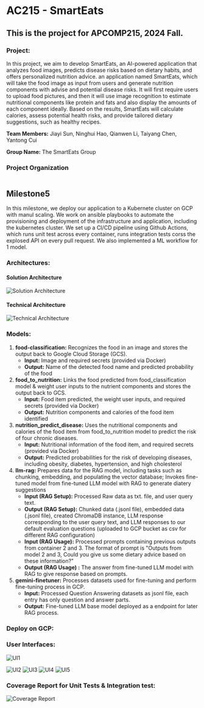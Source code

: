 # AC215 - SmartEats 
## This is the project for APCOMP215, 2024 Fall. 

### Project:
In this project, we aim to develop SmartEats, an AI-powered application that analyzes food images, predicts disease risks based on dietary habits, and offers personalized nutrition advice. 
an application named SmartEats, which will take the food image as input from users and generate nutrition components with advise and potential disease risks. It will first require users to upload food pictures, and then it will use image recognition to estimate nutritional components like protein and fats and also display the amounts of each
component ideally. Based on the results, SmartEats will calculate calories, assess potential health risks, and provide tailored dietary suggestions, such as healthy recipes.

**Team Members:**
Jiayi Sun, Ninghui Hao, Qianwen Li, Taiyang Chen, Yantong Cui

**Group Name:**
The SmartEats Group

### Project Organization
```
```

## Milestone5 

In this milestone, we deploy our application to a Kubernete cluster on GCP with manul scaling. We work on ansible playbooks to automate the provisioning and deployment of the infrastructure and application, including the kubernetes cluster. We set up a CI/CD pipeline using Github Actions, which runs unit test across every container, runs integration tests corss the explosed API on every pull request. We also implemented a ML workflow for 1 model. 

### Architectures:
#### Solution Architecture
![Solution Architecture](images/solution.jpg)
#### Technical Architecture
![Technical Architecture](images/tech.png)


### Models:
1. **food-classification:** Recognizes the food in an image and stores the output back to Google Cloud Storage (GCS).
    - **Input:** Image and required secrets (provided via Docker)
    - **Output:** Name of the detected food name and predicted probability of the food
2. **food_to_nutrition:** Links the food predicted from food_classification model & weight user inputs to the nutrient components and stores the output back to GCS.
    - **Input:** Food item predicted, the weight user inputs, and required secrets (provided via Docker)
    - **Output:** Nutrition components and calories of the food item identified
3. **nutrition_predict_disease:** Uses the nutritional components and calories of the food item from food_to_nutrition model to predict the risk of four chronic diseases. 
    - **Input:** Nutritional information of the food item, and required secrets (provided via Docker)
    - **Output:** Predicted probabilities for the risk of developing diseases, including obesity, diabetes, hypertension, and high cholesterol
4. **llm-rag:** Prepares data for the RAG model, including tasks such as chunking, embedding, and populating the vector database; Invokes fine-tuned model from fine-tuned LLM model with RAG to generate diatery suggestions
    - **Input (RAG Setup):** Processed Raw data as txt. file, and user query text.
    - **Output (RAG Setup):** Chunked data (.jsonl file), embedded data (.jsonl file), created ChromaDB instance, LLM response corresponding to the user query text, and LLM responses to our default evaluation questions (uploaded to GCP bucket as csv for different RAG configuration)
    - **Input (RAG Usage):** Processed prompts containing previous outputs from container 2 and 3. The format of prompt is "Outputs from model 2 and 3, Could you give us some dietary advice based on these information?"
    - **Output (RAG Usage) :** The answer from fine-tuned LLM model with RAG to give response based on prompts.
5.  **gemini-finetuner:** Processes datasets used for fine-tuning and perform fine-tuning process in GCP.
    - **Input:** Processed Question Answering datasets as jsonl file, each entry has only question and answer parts.
    - **Output:** Fine-tuned LLM base model deployed as a endpoint for later RAG process.
      

### Deploy on GCP:


### User Interfaces:
![UI1](images/UI1.png)

![UI2](images/UI2.png)
![UI3](images/UI3.png)
![UI4](images/UI4.png)
![UI5](images/UI5.png)

### Coverage Report for Unit Tests & Integration test:
![Coverage Report](images/Coverage-report.png)


